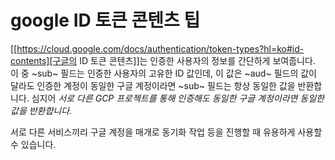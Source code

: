 # google ID 토큰 콘텐츠 팁


[[https://cloud.google.com/docs/authentication/token-types?hl=ko#id-contents][구글의 ID 토큰 콘텐츠]]는 인증한 사용자의 정보를 간단하게 보여줍니다. 이 중 ~sub~ 필드는 인증한 사용자의 고유한 ID 값인데, 이 값은 ~aud~ 필드의 값이 달라도 인증한 계정이 동일한 구글 계정이라면 ~sub~ 필드는 항상 동일한 값을 반환합니다. 심지어 *서로 다른 GCP 프로젝트를 통해 인증해도 동일한 구글 계정이라면 동일한 값을 반환합니다.*

서로 다른 서비스끼리 구글 계정을 매개로 동기화 작업 등을 진행할 때 유용하게 사용할 수 있습니다.

